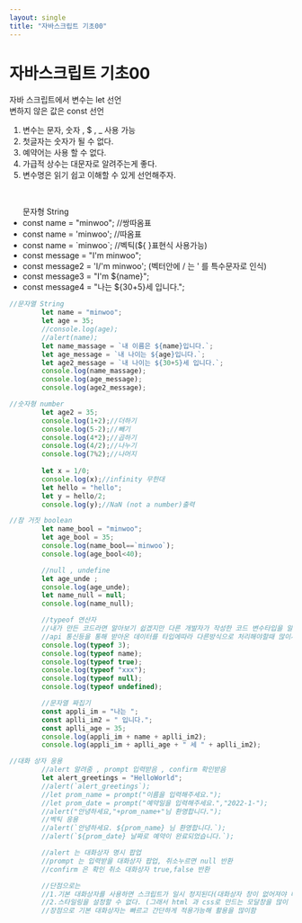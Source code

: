 ```yaml
---
layout: single
title: "자바스크립트 기초00"
---
```


# 자바스크립트 기초00
<div>
    <p>
        자바 스크립트에서 변수는 let 선언<br>
        변하지 않은 값은 const 선언
    </p>
    <p>
        <ol>
            <li>
                변수는 문자, 숫자 , $ , _ 사용 가능
            </li>
            <li>
                첫글자는 숫자가 될 수 없다.
            </li>
            <li>
                예약어는 사용 할 수 없다.    
            </li>
            <li>
                가급적 상수는 대문자로 알려주는게 좋다.
            </li>
            <li>
                변수명은 읽기 쉽고 이해할 수 있게 선언해주자.
            </li>
        </ol>
        <br>
        <ul>
            문자형 String
            <li>
                const name = "minwoo"; //쌍따옴표
            </li>
            <li>
                const name = 'minwoo'; //따옴표
            </li>
            <li>
                const name = `minwoo`; //벡틱(${ }표현식 사용가능)
            </li>
            <li>
                const message = "I'm minwoo";
            </li>
            <li>
                const message2 = 'I/'m minwoo'; (벡터안에 / 는 ' 를 특수문자로 인식)
            </li>
            <li>
                const message3 = "I'm ${name}";
            </li>
            <li>
                const message4 = "나는 ${30+5}세 입니다.";
            </li>
        </ul>
    </p>
    
</div>

```js
//문자열 String
        let name = "minwoo";
        let age = 35;
        //console.log(age);
        //alert(name);
        let name_massage = `내 이름은 ${name}입니다.`;
        let age_message = `내 나이는 ${age}입니다.`;
        let age2_message = `내 나이는 ${30+5}세 입니다.`;
        console.log(name_massage);
        console.log(age_message);
        console.log(age2_message);
```

```js
//숫자형 number
        let age2 = 35;
        console.log(1+2);//더하기
        console.log(5-2);//빼기
        console.log(4*2);//곱하기
        console.log(4/2);//나누기
        console.log(7%2);//나머지
        
        let x = 1/0;
        console.log(x);//infinity 무한대
        let hello = "hello";
        let y = hello/2;
        console.log(y);//NaN (not a number)출력
```
```js
//참 거짓 boolean
        let name_bool = "minwoo";
        let age_bool = 35;
        console.log(name_bool==`minwoo`);
        console.log(age_bool<40);

        //null , undefine
        let age_unde ;
        console.log(age_unde);
        let name_null = null;
        console.log(name_null);

        //typeof 연산자
        //내가 만든 코드라면 알아보기 쉽겠지만 다른 개발자가 작성한 코드 변수타입을 알아야하거나
        //api 통신등을 통해 받아온 데이터를 타입에따라 다른방식으로 처리해야할때 많이사용함
        console.log(typeof 3);
        console.log(typeof name);
        console.log(typeof true);
        console.log(typeof "xxx");
        console.log(typeof null);
        console.log(typeof undefined);

        //문자열 짜집기
        const appli_im = "나는 ";
        const aplli_im2 = " 입니다.";
        const aplli_age = 35;
        console.log(appli_im + name + aplli_im2);
        console.log(appli_im + aplli_age + " 세 " + aplli_im2);
```

```js
//대화 상자 응용
        //alert 알려줌 , prompt 입력받음 , confirm 확인받음
        let alert_greetings = "HelloWorld";
        //alert(`alert_greetings`);
        //let prom_name = prompt("이름을 입력해주세요.");
        //let prom_date = prompt("예약일을 입력해주세요.","2022-1-");
        //alert("안녕하세요,"+prom_name+"님 환영합니다.");
        //벡틱 응용
        //alert(`안녕하세요. ${prom_name} 님 환영합니다.`);
        //alert(`${prom_date} 날짜로 예약이 완료되었습니다.`);

        //alert 는 대화상자 명시 팝업
        //prompt 는 입력받을 대화상자 팝업, 취소누르면 null 반환
        //confirm 은 확인 취소 대화상자 true,false 반환

        //단점으로는 
        //1.기본 대화상자를 사용하면 스크립트가 일시 정지된다(대화상자 창이 없어져야 다른 활동 가능)
        //2.스타일링을 설정할 수 없다. (그래서 html 과 css로 만드는 모달창을 많이 활용함)
        //장점으로 기본 대화상자는 빠르고 간단하게 적용가능해 활용을 많이함
```
